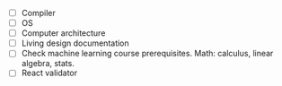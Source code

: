 - [ ] Compiler
- [ ] OS
- [ ] Computer architecture
- [ ] Living design documentation
- [ ] Check machine learning course prerequisites. Math: calculus, linear algebra, stats.
- [ ] React validator
